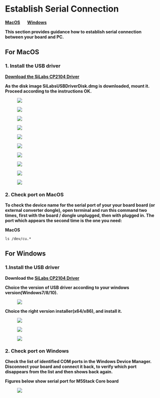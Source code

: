 # Establish Serial Connection

**[MacOS](#for-macOS)**&nbsp;&nbsp;&nbsp;&nbsp;&nbsp;&nbsp;**[Windows](#for-windows)**

**This section provides guidance how to establish serial connection between your board and PC.**

## For MacOS

### 1. Install the USB driver

**[Download the SiLabs CP2104 Driver](https://www.silabs.com/documents/public/software/Mac_OSX_VCP_Driver.zip)**

**As the disk image SiLabsUSBDriverDisk.dmg is downloaded, mount it. Proceed according to the instructions OK.**

<figure>
    <img src="assets/img/getting_started_pics/establish_serial_connection/macOS_CP2104_dmg.png">
</figure>

<figure>
    <img src="assets/img/getting_started_pics/establish_serial_connection/macOS_CP2104_pkg.png">
</figure>

<figure>
    <img src="assets/img/getting_started_pics/establish_serial_connection/2.png">
</figure>

<figure>
    <img src="assets/img/getting_started_pics/establish_serial_connection/3.png">
</figure>

<figure>
    <img src="assets/img/getting_started_pics/establish_serial_connection/4.png">
</figure>

<figure>
    <img src="assets/img/getting_started_pics/establish_serial_connection/5.png">
</figure>

<figure>
    <img src="assets/img/getting_started_pics/establish_serial_connection/6.png">
</figure>

<figure>
    <img src="assets/img/getting_started_pics/establish_serial_connection/7.png">
</figure>

<figure>
    <img src="assets/img/getting_started_pics/establish_serial_connection/8.png">
</figure>

<figure>
    <img src="assets/img/getting_started_pics/establish_serial_connection/9.png">
</figure>

### 2. Check port on MacOS

**To check the device name for the serial port of your your board board (or external converter dongle), open terminal and run this command two times, first with the board / dongle unplugged, then with plugged in. The port which appears the second time is the one you need:**

**MacOS**

    ls /dev/cu.*



## For Windows

### 1.Install the USB driver

**Download the [SiLabs CP2104 Driver](https://www.silabs.com/products/development-tools/software/usb-to-uart-bridge-vcp-drivers)**

**Choice the version of USB driver according to your windows version(Windows7/8/10).**

<figure>
    <img src="assets/img/getting_started_pics/establish_serial_connection/windows_download_CP2104_USB_driver.png">
</figure>

**Choice the right version installer(x64/x86), and install it.**

<figure>
    <img src="assets/img/getting_started_pics/establish_serial_connection/windows_install_usb_driver01.png">
</figure>

<figure>
    <img src="assets/img/getting_started_pics/establish_serial_connection/windows_install_usb_driver02.png">
</figure>

<figure>
    <img src="assets/img/getting_started_pics/establish_serial_connection/windows_install_usb_driver03.png">
</figure>

### 2. Check port on Windows

**Check the list of identified COM ports in the Windows Device Manager. Disconnect your board and connect it back, to verify which port disappears from the list and then shows back again.**

**Figures below show serial port for M5Stack Core board**

<figure>
    <img src="assets/img/getting_started_pics/establish_serial_connection/windows_m5stack_in_device_manager.png">
</figure>
